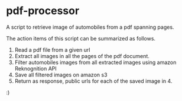 # pdf-processor
A script to retrieve image of automobiles from a pdf spanning pages.

The action items of this script can be summarized as follows.

1. Read a pdf file from a given url
2. Extract all images in all the pages of the pdf document.
3. Filter automobiles images from all extracted images using amazon Reknognition API
4. Save all filtered images on amazon s3
5. Return as response, public urls for each of the saved image in 4.

:)
